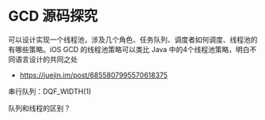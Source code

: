 # GCD 源码探究



可以设计实现一个线程池，涉及几个角色、任务队列、调度者如何调度、线程池的有哪些策略。iOS GCD 的线程池策略可以类比 Java 中的4个线程池策略，明白不同语言设计的共同之处

- https://juejin.im/post/6855807995570618375



串行队列：DQF_WIDTH(1)



队列和线程的区别？



